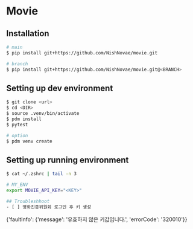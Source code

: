 # Movie

## Installation
```bash
# main
$ pip install git+https://github.com/NishNovae/movie.git

# branch
$ pip install git+https://github.com/NishNovae/movie.git@<BRANCH>
```

## Setting up dev environment
```bash
$ git clone <url>
$ cd <DIR>
$ source .venv/bin/activate
$ pdm install
$ pytest

# option
$ pdm venv create
```

## Setting up running environment
```bash
$ cat ~/.zshrc | tail -n 3

# MY_ENV
export MOVIE_API_KEY="<KEY>"

## Troubleshhoot
- [ ] 영화진흥위원회 로그인 후 키 생성
```
{'faultInfo': {'message': '유효하지 않은 키값입니다.', 'errorCode': '320010'}}
